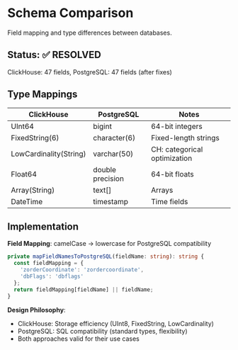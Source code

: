 # Schema Comparison

Field mapping and type differences between databases.

## Status: ✅ RESOLVED

ClickHouse: 47 fields, PostgreSQL: 47 fields (after fixes)

## Type Mappings

| ClickHouse | PostgreSQL | Notes |
|------------|------------|-------|
| UInt64 | bigint | 64-bit integers |
| FixedString(6) | character(6) | Fixed-length strings |
| LowCardinality(String) | varchar(50) | CH: categorical optimization |
| Float64 | double precision | 64-bit floats |
| Array(String) | text[] | Arrays |
| DateTime | timestamp | Time fields |

## Implementation

**Field Mapping**: camelCase → lowercase for PostgreSQL compatibility

```typescript
private mapFieldNamesToPostgreSQL(fieldName: string): string {
  const fieldMapping = {
    'zorderCoordinate': 'zordercoordinate',
    'dbFlags': 'dbflags'
  };
  return fieldMapping[fieldName] || fieldName;
}
```

**Design Philosophy**:
- ClickHouse: Storage efficiency (UInt8, FixedString, LowCardinality)
- PostgreSQL: SQL compatibility (standard types, flexibility)
- Both approaches valid for their use cases